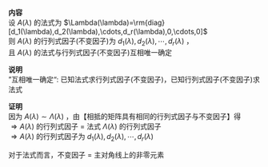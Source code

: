 **内容**  
设 $A(\lambda)$ 的法式为 $\Lambda(\lambda)=\rm{diag}[d_1(\lambda),d_2(\lambda),\cdots,d_r(\lambda),0,\cdots,0]$  
则 $A(\lambda)$ 的行列式因子(不变因子)为 $d_1(\lambda),d_2(\lambda),\cdots,d_r(\lambda)$ ，  
且 $A(\lambda)$ 的法式与行列式因子(不变因子)互相唯一确定  
  
**说明**  
”互相唯一确定“: 已知法式求行列式因子(不变因子)，已知行列式因子(不变因子)求法式  
  
**证明**  
因为 $A(\lambda)\sim\Lambda(\lambda)$ ，由【相抵的矩阵具有相同的行列式因子与不变因子】得  
 $\Rightarrow A(\lambda)$ 的行列式因子 $=$ 法式 $\Lambda(\lambda)$ 的行列式因子  
 $\Rightarrow A(\lambda)$ 的行列式因子为 $d_1(\lambda),d_2(\lambda),\cdots,d_r(\lambda)$  
  
对于法式而言，不变因子 $=$ 主对角线上的非零元素  
